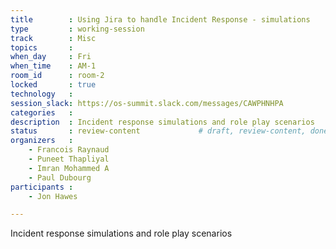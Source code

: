 ```yaml
---
title        : Using Jira to handle Incident Response - simulations
type         : working-session
track        : Misc
topics       :
when_day     : Fri
when_time    : AM-1
room_id      : room-2
locked       : true
technology   :
session_slack: https://os-summit.slack.com/messages/CAWPHNHPA
categories   :
description  : Incident response simulations and role play scenarios
status       : review-content             # draft, review-content, done
organizers   :
    - Francois Raynaud
    - Puneet Thapliyal
    - Imran Mohammed A
    - Paul Dubourg
participants :
    - Jon Hawes

---
```


Incident response simulations and role play scenarios

